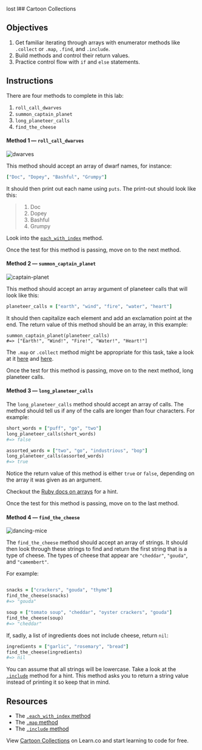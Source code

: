  lost l## Cartoon Collections

## Objectives

1. Get familiar iterating through arrays with enumerator methods like `.collect` or `.map`, `.find`, and `.include`. 
2. Build methods and control their return values.
3. Practice control flow with `if` and `else` statements.

## Instructions

There are four methods to complete in this lab:

1. `roll_call_dwarves`
2. `summon_captain_planet`
3. `long_planeteer_calls`
4. `find_the_cheese`

#### Method 1 — `roll_call_dwarves`

![dwarves](https://s3-us-west-2.amazonaws.com/web-dev-readme-photos/cartoon-collections/dwarves.jpg)

This method should accept an array of dwarf names, for instance:

```ruby
["Doc", "Dopey", "Bashful", "Grumpy"]
```

It should then print out each name using `puts`. The print-out should look like this:

> 1. Doc
> 2. Dopey
> 3. Bashful
> 4. Grumpy

Look into the [`each_with_index`](http://ruby-doc.org/core/Enumerable.html#method-i-each_with_index) method. 

Once the test for this method is passing, move on to the next method.

#### Method 2 — `summon_captain_planet`

![captain-planet](https://s3-us-west-2.amazonaws.com/web-dev-readme-photos/cartoon-collections/captain-planet.jpeg)

This method should accept an array argument of planeteer calls that will look like this:

```ruby
planeteer_calls = ["earth", "wind", "fire", "water", "heart"]
```

It should then capitalize each element and add an exclamation point at the end. The return value of this method should be an array, in this example:

```
summon_captain_planet(planeteer_calls)
#=> ["Earth!", "Wind!", "Fire!", "Water!", "Heart!"]
```

The `.map` or `.collect` method might be appropriate for this task, take a look at it [here](http://stackoverflow.com/a/12084555/2890716) and [here](http://ruby-doc.org/core/Array.html#method-i-map).

Once the test for this method is passing, move on to the next method, long planeteer calls.

#### Method 3 — `long_planeteer_calls`

The `long_planeteer_calls` method should accept an array of calls. The method should tell us if any of the calls are longer than four characters. For example:

```ruby
short_words = ["puff", "go", "two"]
long_planeteer_calls(short_words)
#=> false

assorted_words = ["two", "go", "industrious", "bop"]
long_planeteer_calls(assorted_words)
#=> true
```

Notice the return value of this method is either `true` or `false`, depending on the array it was given as an argument.

Checkout the [Ruby docs on arrays](http://ruby-doc.org/core/Array.html) for a hint.

Once the test for this method is passing, move on to the last method.

#### Method 4 — `find_the_cheese`

![dancing-mice](https://s3-us-west-2.amazonaws.com/web-dev-readme-photos/cartoon-collections/cheese.jpg)

The `find_the_cheese` method should accept an array of strings. It should then look through these strings to find and return the first string that is a type of cheese. The types of cheese that appear are  `"cheddar"`, `"gouda"`, and `"camembert"`.

For example:

```ruby

snacks = ["crackers", "gouda", "thyme"]
find_the_cheese(snacks)
#=> "gouda"

soup = ["tomato soup", "cheddar", "oyster crackers", "gouda"]
find_the_cheese(soup)
#=> "cheddar"
```

If, sadly, a list of ingredients does not include cheese, return `nil`:

```ruby
ingredients = ["garlic", "rosemary", "bread"]
find_the_cheese(ingredients)
#=> nil
```

You can assume that all strings will be lowercase. Take a look at the [`.include`](http://ruby-doc.org/core/Array.html#method-i-include-3F) method for a hint. This method asks you to return a string value instead of printing it so keep that in mind.

## Resources

* The [`.each_with_index` method](http://ruby-doc.org/core/Enumerable.html#method-i-each_with_index)
* The [`.map` method](http://ruby-doc.org/core/Array.html#method-i-map)
* The [`.include` method](http://ruby-doc.org/core/Array.html#method-i-include-3F)

<p data-visibility='hidden'>View <a href='https://learn.co/lessons/cartoon-collections' title='Cartoon Collections'>Cartoon Collections</a> on Learn.co and start learning to code for free.</p>
